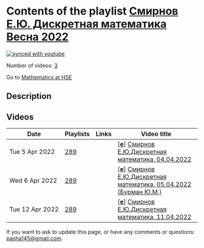 # Contents of the playlist [Смирнов Е.Ю. Дискретная математика Весна 2022](https://www.youtube.com/playlist?list=PLq3E5oubNNoAUNxCHuRDpHGgFBOoTX7qs)

[![synced with youtube](https://img.shields.io/github/last-commit/mathphysschool/mathphysschool.github.io/autoupdate1?label=synced%20with%20youtube)](https://github.com/mathphysschool/mathphysschool.github.io/commits/autoupdate1)

Number of videos: [3](#videos)

Go to [Mathematics at HSE](../README.md)

## Description



## Videos

|Date|Playlists|Links|Video title|
|---|---|---|---|
| Tue&nbsp;5&nbsp;Apr&nbsp;2022 | [289](../playlists/289 "Смирнов Е.Ю. Дискретная математика Весна 2022") |  | [[**e**](https://studio.youtube.com/video/aIYzOG5vZmo/edit "Edit")] [Смирнов Е.Ю.Дискретная математика, 04.04.2022](https://www.youtube.com/watch?v=aIYzOG5vZmo&list=PLq3E5oubNNoAUNxCHuRDpHGgFBOoTX7qs) |
| Wed&nbsp;6&nbsp;Apr&nbsp;2022 | [289](../playlists/289 "Смирнов Е.Ю. Дискретная математика Весна 2022") |  | [[**e**](https://studio.youtube.com/video/ySkWcqbxBeI/edit "Edit")] [Смирнов Е.Ю.Дискретная математика, 05.04.2022 (Бурман Ю.М.)](https://www.youtube.com/watch?v=ySkWcqbxBeI&list=PLq3E5oubNNoAUNxCHuRDpHGgFBOoTX7qs) |
| Tue&nbsp;12&nbsp;Apr&nbsp;2022 | [289](../playlists/289 "Смирнов Е.Ю. Дискретная математика Весна 2022") |  | [[**e**](https://studio.youtube.com/video/WVBGXJ-zfW8/edit "Edit")] [Смирнов Е.Ю.Дискретная математика, 11.04.2022](https://www.youtube.com/watch?v=WVBGXJ-zfW8&list=PLq3E5oubNNoAUNxCHuRDpHGgFBOoTX7qs) |


 If you want to ask to update this page, or have any comments or questions: <pasha145@gmail.com>.